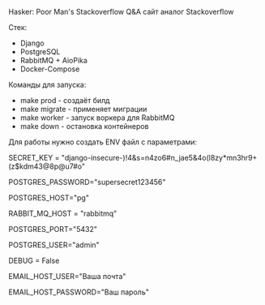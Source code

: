 Hasker: Poor Man's Stackoverflow
Q&A сайт аналог Stackoverflow

Стек:
 - Django 
 - PostgreSQL
 - RabbitMQ + AioPika
 - Docker-Compose

Команды для запуска:
 - make prod - создаёт билд
 - make migrate - применяет миграции
 - make worker - запуск воркера для RabbitMQ
 - make down - остановка контейнеров

Для работы нужно создать ENV файл с параметрами:

SECRET_KEY = "django-insecure-)!4&s=n4zo6#n_jae5&4o(l8zy*mn3hr9+(z$kdm43@8p@u7#o"

POSTGRES_PASSWORD="supersecret123456"

POSTGRES_HOST="pg"

RABBIT_MQ_HOST = "rabbitmq"

POSTGRES_PORT="5432"

POSTGRES_USER="admin"

DEBUG = False

EMAIL_HOST_USER="Ваша почта"

EMAIL_HOST_PASSWORD="Ваш пароль"
